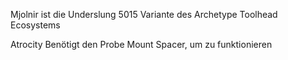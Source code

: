 Mjolnir ist die Underslung 5015 Variante des Archetype Toolhead Ecosystems

Atrocity Benötigt den Probe Mount Spacer, um zu funktionieren
